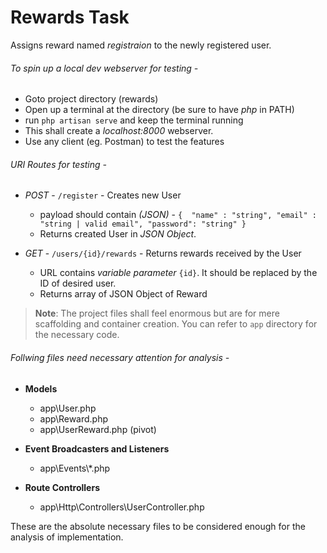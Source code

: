 # Rewards Task

Assigns reward named *registraion* to the newly registered user.

###### To spin up a local dev webserver for testing -
   - Goto project directory (rewards)
   - Open up a terminal at the directory (be sure to have *php* in PATH)
   - run `php artisan serve` and keep the terminal running
   - This shall create a *localhost:8000* webserver.
   - Use any client (eg. Postman) to test the features


###### URI Routes for testing -

- *POST* - `/register` - Creates new User
    - payload should contain *(JSON)* -
            ```
                { 
                    "name" : "string",
                    "email" : "string | valid email",
                    "password": "string"
                }
            ```
    - Returns created User in *JSON Object*. 
        
        
- *GET* - `/users/{id}/rewards` - Returns rewards received by the User
    - URL contains *variable parameter* `{id}`. It should be replaced by the ID of desired user.
    - Returns array of JSON Object of Reward


>**Note**: The project files shall feel enormous but are for mere scaffolding and container creation. You can refer to `app` directory for the necessary code.

###### Follwing files need necessary attention for analysis -

- **Models**
    - app\User.php
    - app\Reward.php
    - app\UserReward.php (pivot)


- **Event Broadcasters and Listeners**
    -  app\Events\\*.php


- **Route Controllers**
    - app\Http\Controllers\UserController.php

These are the absolute necessary files to be considered enough for the analysis of implementation.